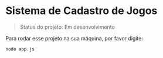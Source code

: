 # Sistema de Cadastro de Jogos

> Status do projeto: Em desenvolvimento

Para rodar esse projeto na sua máquina, por favor digite:
```
node app.js
```
